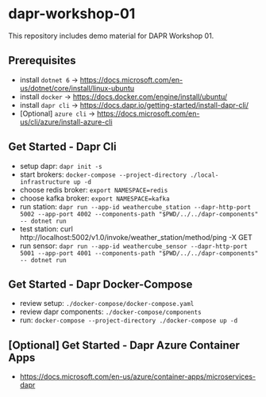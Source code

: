# dapr-workshop-01

This repository includes demo material for DAPR Workshop 01.

## Prerequisites
- install `dotnet 6` -> https://docs.microsoft.com/en-us/dotnet/core/install/linux-ubuntu
- install `docker` -> https://docs.docker.com/engine/install/ubuntu/
- install `dapr cli` -> https://docs.dapr.io/getting-started/install-dapr-cli/
- [Optional] `azure cli` -> https://docs.microsoft.com/en-us/cli/azure/install-azure-cli

## Get Started - Dapr Cli
- setup dapr: `dapr init -s`
- start brokers: `docker-compose --project-directory ./local-infrastructure up -d`
- choose redis broker: `export NAMESPACE=redis`
- choose kafka broker: `export NAMESPACE=kafka`
- run station: `dapr run --app-id weathercube_station --dapr-http-port 5002 --app-port 4002 --components-path "$PWD/../../dapr-components" -- dotnet run`
- test station: curl http://localhost:5002/v1.0/invoke/weather_station/method/ping -X GET
- run sensor: `dapr run --app-id weathercube_sensor --dapr-http-port 5001 --app-port 4001 --components-path "$PWD/../../dapr-components" -- dotnet run` 

## Get Started - Dapr Docker-Compose
- review setup: `./docker-compose/docker-compose.yaml`
- review dapr components: `./docker-compose/components`
- run: `docker-compose --project-directory ./docker-compose up -d`

## [Optional] Get Started - Dapr Azure Container Apps
- https://docs.microsoft.com/en-us/azure/container-apps/microservices-dapr
